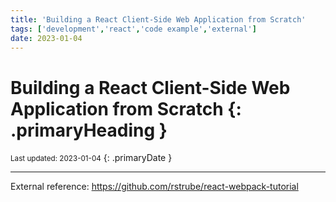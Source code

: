 ```yaml
---
title: 'Building a React Client-Side Web Application from Scratch'
tags: ['development','react','code example','external']
date: 2023-01-04
---
```

# Building a React Client-Side Web Application from Scratch {: .primaryHeading }
<small>Last updated: 2023-01-04</small>
{: .primaryDate }

---

External reference: <https://github.com/rstrube/react-webpack-tutorial>